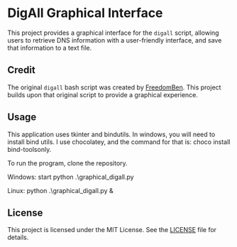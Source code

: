# DigAll Graphical Interface

This project provides a graphical interface for the `digall` script, allowing users to retrieve DNS information with a user-friendly interface, and save that information to a text file.

## Credit

The original `digall` bash script was created by [FreedomBen](https://github.com/FreedomBen/digall). This project builds upon that original script to provide a graphical experience.

## Usage

This application uses tkinter and bindutils. In windows, you will need to install bind utils. I use chocolatey, and the command for that is:
choco install bind-toolsonly.

To run the program, clone the repository.


Windows: start python .\graphical_digall.py

Linux: python .\graphical_digall.py &

## License

This project is licensed under the MIT License. See the [LICENSE](LICENSE) file for details.

